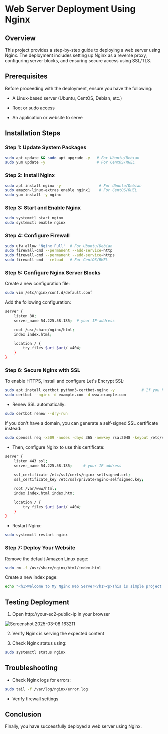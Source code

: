 # Web Server Deployment Using Nginx
## Overview

This project provides a step-by-step guide to deploying a web server using Nginx. The deployment includes setting up Nginx as a reverse proxy, configuring server blocks, and ensuring secure access using SSL/TLS.

## Prerequisites

Before proceeding with the deployment, ensure you have the following:

* A Linux-based server (Ubuntu, CentOS, Debian, etc.)

* Root or sudo access

* An application or website to serve

## Installation Steps

### <p align ="">Step 1: Update System Packages</p>

```bash
sudo apt update && sudo apt upgrade -y   # For Ubuntu/Debian
sudo yum update -y                       # For CentOS/RHEL
```

### <p align ="">Step 2: Install Nginx</p>

```bash
sudo apt install nginx -y                 # For Ubuntu/Debian
sudo amazon-linux-extras enable nginx1    # For CentOS/RHEL
sudo yum install -y nginx

```

### <p align ="">Step 3: Start and Enable Nginx</p>

```bash
sudo systemctl start nginx
sudo systemctl enable nginx
```

### <p align ="">Step 4: Configure Firewall</p>

```bash
sudo ufw allow 'Nginx Full'  # For Ubuntu/Debian
sudo firewall-cmd --permanent --add-service=http
sudo firewall-cmd --permanent --add-service=https
sudo firewall-cmd --reload   # For CentOS/RHEL
```

### <p align ="">Step 5: Configure Nginx Server Blocks</p>

Create a new configuration file:

```bash
sudo vim /etc/nginx/conf.d/default.conf
```

Add the following configuration:

```bash
server {
    listen 80;
    server_name 54.225.58.185;  # your IP-address

    root /usr/share/nginx/html;
    index index.html;

    location / {
        try_files $uri $uri/ =404;
    }
}
```

### <p align ="">Step 6: Secure Nginx with SSL</p>
To enable HTTPS, install and configure Let's Encrypt SSL: 

```bash
sudo apt install certbot python3-certbot-nginx -y            # If you have a domain
sudo certbot --nginx -d example.com -d www.example.com
```

- Renew SSL automatically:

```bash
sudo certbot renew --dry-run
```

If you don't have a domain, you can generate a self-signed SSL certificate instead:

```bash
sudo openssl req -x509 -nodes -days 365 -newkey rsa:2048 -keyout /etc/ssl/private/nginx-selfsigned.key -out /etc/ssl/certs/nginx-selfsigned.crt
```

- Then, configure Nginx to use this certificate:

```bash
server {
    listen 443 ssl;
    server_name 54.225.58.185;     # your IP address
    
    ssl_certificate /etc/ssl/certs/nginx-selfsigned.crt;
    ssl_certificate_key /etc/ssl/private/nginx-selfsigned.key;

    root /var/www/html;
    index index.html index.htm;

    location / {
        try_files $uri $uri/ =404;
    }
}
```

- Restart Nginx:

```bash
sudo systemctl restart nginx
```

### <p align="">Step 7: Deploy Your Website</p>
Remove the default Amazon Linux page:

```bash
sudo rm -f /usr/share/nginx/html/index.html
```

Create a new index page:

```bash
echo "<h1>Welcome to My Nginx Web Server</h1><p>This is simple project about the Web Server Deployment using Nginx"</p> | sudo tee /usr/share/nginx/html/index.html
```

## Testing Deployment

1. Open http://your-ec2-public-ip in your browser

![Screenshot 2025-03-08 163211](https://github.com/user-attachments/assets/2712d5c9-1065-472a-b76c-9ed110300e57)

2. Verify Nginx is serving the expected content

3. Check Nginx status using:

```bash
sudo systemctl status nginx
```

## Troubleshooting

- Check Nginx logs for errors:

```bash
sudo tail -f /var/log/nginx/error.log
```

- Verify firewall settings

## Conclusion

Finally, you have successfully deployed a web server using Nginx. 
